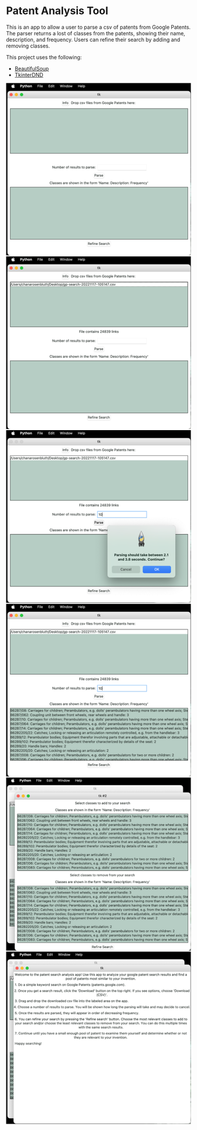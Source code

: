 # Patent Analysis Tool

This is an app to allow a user to parse a csv of patents from Google Patents. The parser returns a lost of classes from 
the patents, showing their name, description, and frequency. Users can refine their search by adding and removing 
classes.

This project uses the following:
- [BeautifulSoup](https://www.crummy.com/software/BeautifulSoup/bs4/doc/)
- [TkinterDND](https://pypi.org/project/tkinterDnD/)

![InitalPage](screenshots/InitialPage.png)
![FileSelected](screenshots/FileSelected.png)
![ParseWarning](screenshots/ParseWarning.png)
![FileParsed](screenshots/FileParsed.png)
![RefineSearch](screenshots/RefineSearch.png)
![Instructions](screenshots/Instructions.png)